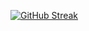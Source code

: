 [![GitHub Streak](http://github-readme-streak-stats.herokuapp.com?user=astatin3&theme=dark&background=000000)](https://git.io/streak-stats)
